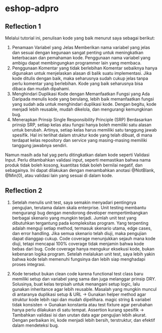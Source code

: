 # eshop-adpro

## Reflection 1
Melalui tutorial ini, penulisan kode yang baik menurut saya sebagai berikut:
1. Penamaan Variabel yang Jelas Memberikan nama variabel yang jelas dan sesuai dengan kegunaan sangat penting untuk meningkatkan keterbacaan dan pemahaman kode. Penggunaan nama variabel yang ambigu dapat membingungkan programmer lain yang membaca.
2. Penggunaan Komentar yang tidak berlebihan Komentar sebaiknya hanya digunakan untuk menjelaskan alasan di balik suatu implementasi. Jika kode ditulis dengan baik, maka seharusnya sudah cukup jelas tanpa perlu komentar yang berlebihan. Kode yang baik seharusnya bisa dibaca dan mudah dipahami.
3. Menghindari Duplikasi Kode dengan Memanfaatkan Fungsi yang Ada Daripada menulis kode yang berulang, lebih baik memanfaatkan fungsi yang sudah ada untuk menghindari duplikasi kode. Dengan begitu, kode menjadi lebih reusable, mudah dikelola, dan mengurangi kemungkinan bug. 
4. Menerapkan Prinsip Single Responsibility Principle (SRP) Berdasarkan prinsip SRP, setiap kelas atau fungsi hanya boleh memiliki satu alasan untuk berubah. Artinya, setiap kelas harus memiliki satu tanggung jawab spesifik. Hal ini terlihat dalam struktur kode yang telah dibuat, di mana terdapat kelas repository dan service yang masing-masing memiliki tanggung jawabnya sendiri.

Namun masih ada hal yag perlu ditingkatkan dalam kode seperti Validasi Input. Perlu ditambahkan validasi input, seperti memastikan bahwa nama produk tidak boleh kosong, kuantitas tidak boleh bernilai negatif, dan sebagainya. Ini dapat dilakukan dengan menambahkan anotasi @NotBlank, @Min(0), atau validasi lain yang sesuai di dalam kode.

## Reflection 2
1. Setelah menulis unit test, saya semakin menyadari pentingnya pengujian, terutama dalam skala enterprise. Unit testing membantu mengurangi bug dengan mendorong developer mempertimbangkan berbagai skenario yang mungkin terjadi. Jumlah unit test yang dibutuhkan tergantung pada kompleksitas program. Yang terpenting adalah menguji setiap method, termasuk skenario utama, edge cases, dan error handling. Jika semua skenario telah diuji, maka pengujian dapat dianggap cukup. Code coverage menunjukkan sejauh mana kode diuji, tetapi mencapai 100% coverage tidak menjamin bahwa kode bebas dari bug. Code coverage hanya mengukur eksekusi kode, bukan kebenaran logika program. Setelah melalukan unit test, saya lebih yakin bahwa kode telah memenuhi fungsinya dan lebih siap menghadapi proses integrasi.

2. Kode tersebut bukan clean code karena functional test class baru memiliki setup dan variabel yang sama dan juga melanggar prinsip DRY. Solusinya, buat kelas terpisah untuk menangani setup logic, lalu gunakan inheritance agar lebih reusable. Masalah yang mungkin muncul di antaranya duplikasi setup & URL → Gunakan helper method agar struktur kode lebih rapi dan mudah dipelihara. magic string & variabel tidak konsisten → Gunakan konstanta atau test fixture agar perubahan hanya perlu dilakukan di satu tempat. Assertion kurang spesifik → Tambahkan validasi isi dan urutan data agar pengujian lebih akurat.
Dengan perbaikan ini, kode menjadi lebih bersih, terstruktur, dan efektif dalam mendeteksi bug.
